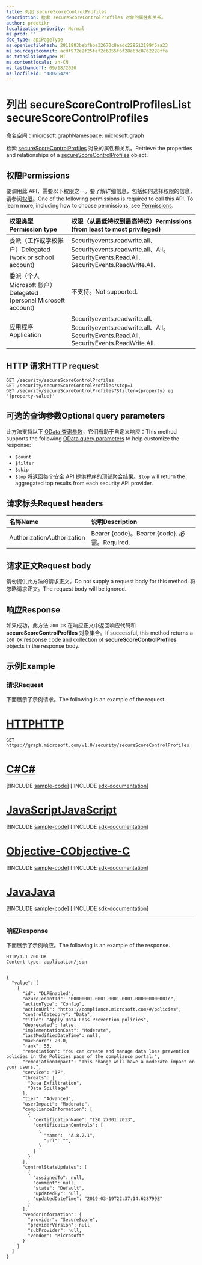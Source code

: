 ```yaml
---
title: 列出 secureScoreControlProfiles
description: 检索 secureScoreControlProfiles 对象的属性和关系。
author: preetikr
localization_priority: Normal
ms.prod: ''
doc_type: apiPageType
ms.openlocfilehash: 2811983bebfbba32670c8eadc229512199f5aa23
ms.sourcegitcommit: acdf972e2f25fef2c6855f6f28a63c0762228ffa
ms.translationtype: MT
ms.contentlocale: zh-CN
ms.lasthandoff: 09/18/2020
ms.locfileid: "48025429"
---
```

# <a name="list-securescorecontrolprofiles"></a><span data-ttu-id="44f78-103">列出 secureScoreControlProfiles</span><span class="sxs-lookup"><span data-stu-id="44f78-103">List secureScoreControlProfiles</span></span>

<span data-ttu-id="44f78-104">命名空间：microsoft.graph</span><span class="sxs-lookup"><span data-stu-id="44f78-104">Namespace: microsoft.graph</span></span>

<span data-ttu-id="44f78-105">检索 [secureScoreControlProfiles](../resources/securescorecontrolprofile.md) 对象的属性和关系。</span><span class="sxs-lookup"><span data-stu-id="44f78-105">Retrieve the properties and relationships of a [secureScoreControlProfiles](../resources/securescorecontrolprofile.md) object.</span></span>

## <a name="permissions"></a><span data-ttu-id="44f78-106">权限</span><span class="sxs-lookup"><span data-stu-id="44f78-106">Permissions</span></span>

<span data-ttu-id="44f78-p101">要调用此 API，需要以下权限之一。要了解详细信息，包括如何选择权限的信息，请参阅[权限](/graph/permissions-reference)。</span><span class="sxs-lookup"><span data-stu-id="44f78-p101">One of the following permissions is required to call this API. To learn more, including how to choose permissions, see [Permissions](/graph/permissions-reference).</span></span>

|<span data-ttu-id="44f78-109">权限类型</span><span class="sxs-lookup"><span data-stu-id="44f78-109">Permission type</span></span>      | <span data-ttu-id="44f78-110">权限（从最低特权到最高特权）</span><span class="sxs-lookup"><span data-stu-id="44f78-110">Permissions (from least to most privileged)</span></span>              |
|:--------------------|:---------------------------------------------------------|
|<span data-ttu-id="44f78-111">委派（工作或学校帐户）</span><span class="sxs-lookup"><span data-stu-id="44f78-111">Delegated (work or school account)</span></span> |  <span data-ttu-id="44f78-112">Securityevents.readwrite.all、Securityevents.readwrite.all、All。</span><span class="sxs-lookup"><span data-stu-id="44f78-112">SecurityEvents.Read.All, SecurityEvents.ReadWrite.All.</span></span>   |
|<span data-ttu-id="44f78-113">委派（个人 Microsoft 帐户）</span><span class="sxs-lookup"><span data-stu-id="44f78-113">Delegated (personal Microsoft account)</span></span> |  <span data-ttu-id="44f78-114">不支持。</span><span class="sxs-lookup"><span data-stu-id="44f78-114">Not supported.</span></span>  |
|<span data-ttu-id="44f78-115">应用程序</span><span class="sxs-lookup"><span data-stu-id="44f78-115">Application</span></span> | <span data-ttu-id="44f78-116">Securityevents.readwrite.all、Securityevents.readwrite.all、All。</span><span class="sxs-lookup"><span data-stu-id="44f78-116">SecurityEvents.Read.All, SecurityEvents.ReadWrite.All.</span></span> |

## <a name="http-request"></a><span data-ttu-id="44f78-117">HTTP 请求</span><span class="sxs-lookup"><span data-stu-id="44f78-117">HTTP request</span></span>

<!-- { "blockType": "ignored" } -->

```http
GET /security/secureScoreControlProfiles
GET /security/secureScoreControlProfiles?$top=1
GET /security/secureScoreControlProfiles?$filter={property} eq '{property-value}'
```

## <a name="optional-query-parameters"></a><span data-ttu-id="44f78-118">可选的查询参数</span><span class="sxs-lookup"><span data-stu-id="44f78-118">Optional query parameters</span></span>

<span data-ttu-id="44f78-119">此方法支持以下 [OData 查询参数](/graph/query-parameters)，它们有助于自定义响应：</span><span class="sxs-lookup"><span data-stu-id="44f78-119">This method supports the following [OData query parameters](/graph/query-parameters) to help customize the response:</span></span>

- `$count`
- `$filter`
- `$skip`
- <span data-ttu-id="44f78-120">`$top` 将返回每个安全 API 提供程序的顶部聚合结果。</span><span class="sxs-lookup"><span data-stu-id="44f78-120">`$top` will return the aggregated top results from each security API provider.</span></span>  

## <a name="request-headers"></a><span data-ttu-id="44f78-121">请求标头</span><span class="sxs-lookup"><span data-stu-id="44f78-121">Request headers</span></span>

| <span data-ttu-id="44f78-122">名称</span><span class="sxs-lookup"><span data-stu-id="44f78-122">Name</span></span>      |<span data-ttu-id="44f78-123">说明</span><span class="sxs-lookup"><span data-stu-id="44f78-123">Description</span></span>|
|:----------|:----------|
| <span data-ttu-id="44f78-124">Authorization</span><span class="sxs-lookup"><span data-stu-id="44f78-124">Authorization</span></span>  | <span data-ttu-id="44f78-125">Bearer {code}。</span><span class="sxs-lookup"><span data-stu-id="44f78-125">Bearer {code}.</span></span> <span data-ttu-id="44f78-126">必需。</span><span class="sxs-lookup"><span data-stu-id="44f78-126">Required.</span></span>|

## <a name="request-body"></a><span data-ttu-id="44f78-127">请求正文</span><span class="sxs-lookup"><span data-stu-id="44f78-127">Request body</span></span>

<span data-ttu-id="44f78-128">请勿提供此方法的请求正文。</span><span class="sxs-lookup"><span data-stu-id="44f78-128">Do not supply a request body for this method.</span></span> <span data-ttu-id="44f78-129">将忽略请求正文。</span><span class="sxs-lookup"><span data-stu-id="44f78-129">The request body will be ignored.</span></span>

## <a name="response"></a><span data-ttu-id="44f78-130">响应</span><span class="sxs-lookup"><span data-stu-id="44f78-130">Response</span></span>

<span data-ttu-id="44f78-131">如果成功，此方法 `200 OK` 在响应正文中返回响应代码和 **secureScoreControlProfiles** 对象集合。</span><span class="sxs-lookup"><span data-stu-id="44f78-131">If successful, this method returns a `200 OK` response code and collection of **secureScoreControlProfiles** objects in the response body.</span></span>

## <a name="example"></a><span data-ttu-id="44f78-132">示例</span><span class="sxs-lookup"><span data-stu-id="44f78-132">Example</span></span>

### <a name="request"></a><span data-ttu-id="44f78-133">请求</span><span class="sxs-lookup"><span data-stu-id="44f78-133">Request</span></span>

<span data-ttu-id="44f78-134">下面展示了示例请求。</span><span class="sxs-lookup"><span data-stu-id="44f78-134">The following is an example of the request.</span></span>

# <a name="http"></a>[<span data-ttu-id="44f78-135">HTTP</span><span class="sxs-lookup"><span data-stu-id="44f78-135">HTTP</span></span>](#tab/http)
<!-- {
  "blockType": "request",
  "name": "get_securescorecontrolprofiles"
}-->

```msgraph-interactive
GET https://graph.microsoft.com/v1.0/security/secureScoreControlProfiles
```
# <a name="c"></a>[<span data-ttu-id="44f78-136">C#</span><span class="sxs-lookup"><span data-stu-id="44f78-136">C#</span></span>](#tab/csharp)
[!INCLUDE [sample-code](../includes/snippets/csharp/get-securescorecontrolprofiles-csharp-snippets.md)]
[!INCLUDE [sdk-documentation](../includes/snippets/snippets-sdk-documentation-link.md)]

# <a name="javascript"></a>[<span data-ttu-id="44f78-137">JavaScript</span><span class="sxs-lookup"><span data-stu-id="44f78-137">JavaScript</span></span>](#tab/javascript)
[!INCLUDE [sample-code](../includes/snippets/javascript/get-securescorecontrolprofiles-javascript-snippets.md)]
[!INCLUDE [sdk-documentation](../includes/snippets/snippets-sdk-documentation-link.md)]

# <a name="objective-c"></a>[<span data-ttu-id="44f78-138">Objective-C</span><span class="sxs-lookup"><span data-stu-id="44f78-138">Objective-C</span></span>](#tab/objc)
[!INCLUDE [sample-code](../includes/snippets/objc/get-securescorecontrolprofiles-objc-snippets.md)]
[!INCLUDE [sdk-documentation](../includes/snippets/snippets-sdk-documentation-link.md)]

# <a name="java"></a>[<span data-ttu-id="44f78-139">Java</span><span class="sxs-lookup"><span data-stu-id="44f78-139">Java</span></span>](#tab/java)
[!INCLUDE [sample-code](../includes/snippets/java/get-securescorecontrolprofiles-java-snippets.md)]
[!INCLUDE [sdk-documentation](../includes/snippets/snippets-sdk-documentation-link.md)]

---


### <a name="response"></a><span data-ttu-id="44f78-140">响应</span><span class="sxs-lookup"><span data-stu-id="44f78-140">Response</span></span>

<span data-ttu-id="44f78-141">下面展示了示例响应。</span><span class="sxs-lookup"><span data-stu-id="44f78-141">The following is an example of the response.</span></span>
<!-- {
  "blockType": "response",
  "truncated": true,
  "@odata.type": "microsoft.graph.secureScoreControlProfile",
  "isCollection": true
} -->

```http
HTTP/1.1 200 OK
Content-type: application/json


{
  "value": [
    {
      "id": "DLPEnabled",
      "azureTenantId": "00000001-0001-0001-0001-000000000001c",
      "actionType": "Config",
      "actionUrl": "https://compliance.microsoft.com/#/policies",
      "controlCategory": "Data",
      "title": "Apply Data Loss Prevention policies", 
      "deprecated": false,
      "implementationCost": "Moderate",
      "lastModifiedDateTime": null,
      "maxScore": 20.0,
      "rank": 55,
      "remediation": "You can create and manage data loss prevention policies in the Policies page of the compliance portal.",
      "remediationImpact": "This change will have a moderate impact on your users.",
      "service": "IP",
      "threats": [
        "Data Exfiltration",
        "Data Spillage"
      ],
      "tier": "Advanced",
      "userImpact": "Moderate",
      "complianceInformation": [
        {
          "certificationName": "ISO 27001:2013",
          "certificationControls": [
            {
              "name":  "A.8.2.1",
              "url": "",
            }
          ]
        }         
      ],
      "controlStateUpdates": [
        {
          "assignedTo": null,
          "comment": null,
          "state": "Default",
          "updatedBy": null,
          "updatedDateTime": "2019-03-19T22:37:14.628799Z"
        }
      ],
      "vendorInformation": {
        "provider": "SecureScore",
        "providerVersion": null,
        "subProvider": null,
        "vendor": "Microsoft"
      }
    }    
  ]
}
```


<!--
{
  "type": "#page.annotation",
  "description": "List secureScoreControlProfiles",
  "keywords": "",
  "section": "documentation",
  "tocPath": "",
  "suppressions": [
  ]
}
-->


